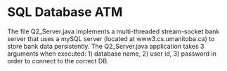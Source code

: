 # SQL Database ATM
The file Q2_Server.java implements a multi-threaded stream-socket bank server that uses a mySQL server (located at www3.cs.umanitoba.ca) to store bank data persistently. The Q2_Server.java application takes 3 arguments when executed: 1) database name, 2) user id, 3) password in order to connect to the correct DB.